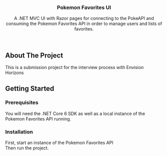 <h3 align="center">Pokemon Favorites UI</h3>

  <p align="center">
    A .NET MVC UI with Razor pages for connecting to the PokeAPI and consuming the Pokemon Favorites API in order to manage users and lists of favorites.
    <br />
    <br />
    <br />

## About The Project

This is a submission project for the interview process with Envision Horizons


## Getting Started

### Prerequisites

You will need the .NET Core 6 SDK as well as a local instance of the Pokemon Favorites API running.

### Installation

First, start an instance of the Pokemon Favorites API </br>
Then run the project.
</br>


